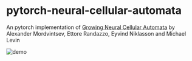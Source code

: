 # pytorch-neural-cellular-automata

An pytorch implementation of [Growing Neural Cellular Automata](https://distill.pub/2020/growing-ca/) by Alexander Mordvintsev, Ettore Randazzo, Eyvind Niklasson and Michael Levin

![demo](https://i.imgur.com/QHXVKgW.gif)

